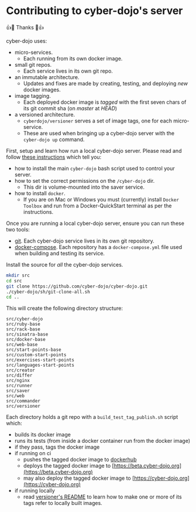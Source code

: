 
# Contributing to cyber-dojo's server

:+1::tada: Thanks :tada::+1:

cyber-dojo uses:
- micro-services.
  - Each running from its own docker image.
- small git repos.
  - Each service lives in its own git repo.
- an immutable architecture.
  - Updates and fixes are made by creating, testing, and deploying *new* docker images.
- image tagging.
  - Each deployed docker image is *tagged* with the first seven chars of its git commit sha (on *master* at *HEAD*)
- a versioned architecture.
  - `cyberdojo/versioner` serves a set of image tags, one for each micro-service.
  - These are used when bringing up a cyber-dojo server with the `cyber-dojo up` command.

First, setup and learn how run a local cyber-dojo server. Please read and follow [these instructions](https://blog.cyber-dojo.org/2014/09/setting-up-your-own-cyber-dojo-server.html) which tell you:
- how to install the main `cyber-dojo` bash script used to control your server.
- how to set the correct permissions on the `/cyber-dojo` dir.
  - This dir is volume-mounted into the saver service.
- how to install `docker`.
  - If you are on Mac or Windows you must (currently) install `Docker Toolbox` and run from a Docker-QuickStart terminal as per the instructions.

Once you are running a local cyber-dojo server, ensure you can run these two tools:
- [git](https://git-scm.com/book/en/v2/Getting-Started-Installing-Git). Each cyber-dojo service lives in its own git repository.
- [docker-compose](https://docs.docker.com/compose/install/). Each repository has a `docker-compose.yml` file used when building and testing its service.

Install the source for *all* the cyber-dojo services.
```bash
mkdir src
cd src
git clone https://github.com/cyber-dojo/cyber-dojo.git
./cyber-dojo/sh/git-clone-all.sh
cd ..
```

This will create the following directory structure:
```
src/cyber-dojo
src/ruby-base
src/rack-base
src/sinatra-base
src/docker-base
src/web-base
src/start-points-base
src/custom-start-points
src/exercises-start-points
src/languages-start-points
src/creator
src/differ
src/nginx
src/runner
src/saver
src/web
src/commander
src/versioner
```

Each directory holds a git repo with a `build_test_tag_publish.sh` script which:
- builds its docker image
- runs its tests (from inside a docker container run from the docker image)
- if they pass, tags the docker image
- if running on ci
  - pushes the tagged docker image to [dockerhub](https://hub.docker.com/search/?q=cyberdojo&type=image)
  - deploys the tagged docker image to [https://beta.cyber-dojo.org](https://beta.cyber-dojo.org)
  - may also deploy the tagged docker image to [https://cyber-dojo.org](https://cyber-dojo.org)
- if running locally
  - read [versioner's README](https://github.com/cyber-dojo/versioner/blob/master/README.md)
    to learn how to make one or more of its tags refer to locally built images.
